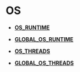 # OS<a name="ZH-CN_TOPIC_0245374655"></a>

-   **[OS\_RUNTIME](OS_RUNTIME.md)**

-   **[GLOBAL\_OS\_RUNTIME](GLOBAL_OS_RUNTIME.md)**

-   **[OS\_THREADS](OS_THREADS.md)**

-   **[GLOBAL\_OS\_THREADS](GLOBAL_OS_THREADS.md)**
